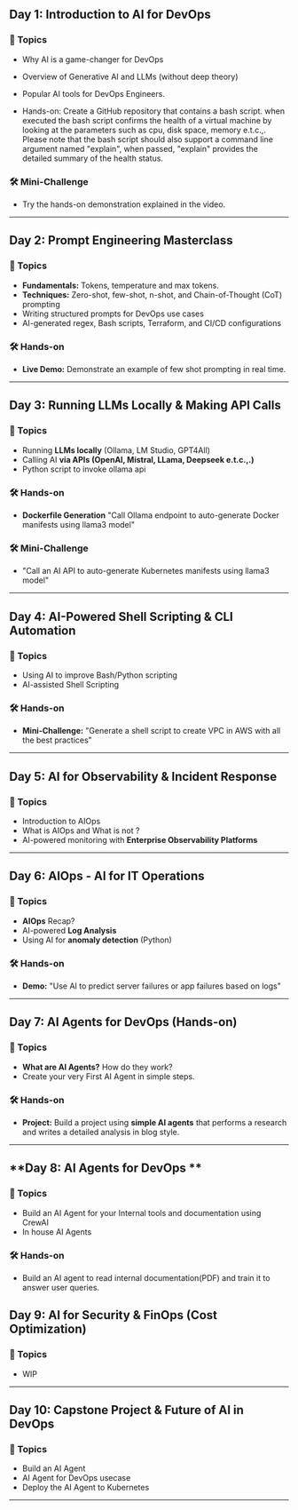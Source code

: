 ## **Day 1: Introduction to AI for DevOps**
### 📌 Topics
- Why AI is a game-changer for DevOps
- Overview of Generative AI and LLMs (without deep theory)
- Popular AI tools for DevOps Engineers.

- Hands-on: Create a GitHub repository that contains a bash script. when executed the bash script confirms the health of a virtual machine by looking at the parameters such as cpu, disk space, memory e.t.c.,. Please note that the bash script should also support a command line argument named "explain", when passed, "explain" provides the detailed summary of the health status.
  
### 🛠 Mini-Challenge
- Try the hands-on demonstration explained in the video.

---

## **Day 2: Prompt Engineering Masterclass**
### 📌 Topics
- **Fundamentals:** Tokens, temperature and max tokens.
- **Techniques:** Zero-shot, few-shot, n-shot, and Chain-of-Thought (CoT) prompting
- Writing structured prompts for DevOps use cases
- AI-generated regex, Bash scripts, Terraform, and CI/CD configurations

### 🛠 Hands-on
- **Live Demo:** Demonstrate an example of few shot prompting in real time.

---

## **Day 3: Running LLMs Locally & Making API Calls**
### 📌 Topics
- Running **LLMs locally** (Ollama, LM Studio, GPT4All)
- Calling AI **via APIs (OpenAI, Mistral, LLama, Deepseek e.t.c.,.)**
- Python script to invoke ollama api

### 🛠 Hands-on
- **Dockerfile Generation** "Call Ollama endpoint to auto-generate Docker manifests using llama3 model"

### 🛠 Mini-Challenge
- "Call an AI API to auto-generate Kubernetes manifests using llama3 model"

---

## **Day 4: AI-Powered Shell Scripting & CLI Automation**
### 📌 Topics
- Using AI to improve Bash/Python scripting
- AI-assisted Shell Scripting

### 🛠 Hands-on
- **Mini-Challenge:** "Generate a shell script to create VPC in AWS with all the best practices"

---

## **Day 5: AI for Observability & Incident Response**
### 📌 Topics
- Introduction to AIOps
- What is AIOps and What is not ?
- AI-powered monitoring with **Enterprise Observability Platforms**

---

## **Day 6: AIOps - AI for IT Operations**
### 📌 Topics
- **AIOps** Recap?
- AI-powered **Log Analysis**
- Using AI for **anomaly detection** (Python)

### 🛠 Hands-on
- **Demo:** "Use AI to predict server failures or app failures based on logs"
---

## **Day 7: AI Agents for DevOps (Hands-on)**
### 📌 Topics
- **What are AI Agents?** How do they work?
- Create your very First AI Agent in simple steps. 

### 🛠 Hands-on
- **Project:** Build a project using **simple AI agents** that performs a research and writes a detailed analysis in blog style.
---

## **Day 8: AI Agents for DevOps **
### 📌 Topics
- Build an AI Agent for your Internal tools and documentation using CrewAI
- In house AI Agents

### 🛠 Hands-on
- Build an AI agent to read internal documentation(PDF) and train it to answer user queries. 

## **Day 9: AI for Security & FinOps (Cost Optimization)**
### 📌 Topics
- WIP

---

## **Day 10: Capstone Project & Future of AI in DevOps**
### 📌 Topics
- Build an AI Agent
- AI Agent for DevOps usecase
- Deploy the AI Agent to Kubernetes

---

